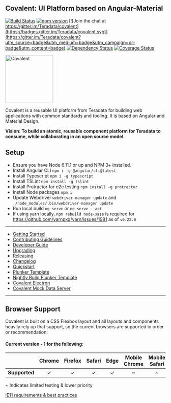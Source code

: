 ## Covalent: UI Platform based on Angular-Material

[![Build Status](https://travis-ci.org/Teradata/covalent.svg?branch=develop)](https://travis-ci.org/Teradata/covalent)
[![npm version](https://badge.fury.io/js/%40covalent%2Fcore.svg)](https://badge.fury.io/js/%40covalent%2Fcore)
[![Join the chat at https://gitter.im/Teradata/covalent](https://badges.gitter.im/Teradata/covalent.svg)](https://gitter.im/Teradata/covalent?utm_source=badge&utm_medium=badge&utm_campaign=pr-badge&utm_content=badge)
[![Dependency Status](https://dependencyci.com/github/Teradata/covalent/badge)](https://dependencyci.com/github/Teradata/covalent)
[![Coverage Status](https://coveralls.io/repos/github/Teradata/covalent/badge.svg)](https://coveralls.io/github/Teradata/covalent)

<img alt="Covalent" src="https://cdn.rawgit.com/Teradata/covalent/develop/src/app/assets/icons/covalent.svg" width="150">

Covalent is a reusable UI platform from Teradata for building web applications with common standards and tooling. It is based on Angular and Material Design.

**Vision: To build an atomic, reusable component platform for Teradata to consume, while collaborating in an open source model.**

## Setup

* Ensure you have Node 6.11.1 or up and NPM 3+ installed.
* Install Angular CLI `npm i -g @angular/cli@latest`
* Install Typescript `npm i -g typescript`
* Install TSLint `npm install -g tslint`
* Install Protractor for e2e testing `npm install -g protractor`
* Install Node packages `npm i`
* Update Webdriver `webdriver-manager update` and `./node_modules/.bin/webdriver-manager update`
* Run local build `ng serve` or `ng serve --aot`
* If using yarn locally, `npm rebuild node-sass` is required for https://github.com/yarnpkg/yarn/issues/1981 as of `v0.22.0`
---

* [Getting Started](docs/GETTING_STARTED.md)
* [Contributing Guidelines](docs/CONTRIBUTING.md)
* [Developer Guide](docs/DEVELOPER_GUIDE.md)
* [Upgrading](docs/UPGRADE.md)
* [Releasing](docs/RELEASE.md)
* [Changelog](docs/CHANGELOG.md)
* [Quickstart](docs/QUICKSTART.md)
* [Plunker Template](http://plnkr.co/edit/7uZQn4mLNJkL6XN9WSNd)
* [Nightly Build Plunker Template](http://plnkr.co/edit/XhSrUWBw2RhCkXPoE4fn)
* [Covalent Electron](https://github.com/Teradata/covalent-electron)
* [Covalent Mock Data Server](https://github.com/Teradata/covalent-data)

---

## Browser Support

Covalent is built on a CSS Flexbox layout and all layouts and components heavily rely up that support, so the current browsers are supported in order or recommendation:

#### Current version - 1 for the following:

|   | Chrome | Firefox | Safari | Edge | Mobile Chrome | Mobile Safari | [IE11](docs/IE11.md)
|---|:---:|:---:|:---:|:---:|:---:|:---:|:---:|
| __Supported__ | ✓ | ✓ | ✓ | ✓ | ~ | ~ | ~ |


~ Indicates limited testing & lower priority

[IE11 requirements & best practices](docs/IE11.md)
